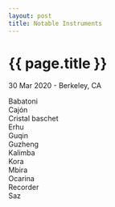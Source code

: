 ```yaml
---
layout: post
title: Notable Instruments
---
```


{{ page.title }}
================

<p class="meta">30 Mar 2020 - Berkeley, CA</p>

Babatoni  
Cajón  
Cristal baschet  
Erhu  
Guqin  
Guzheng  
Kalimba  
Kora  
Mbira  
Ocarina  
Recorder  
Saz
